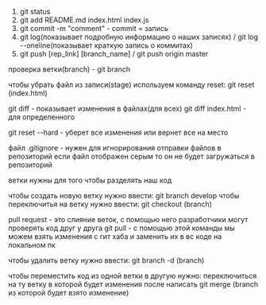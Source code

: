 1. git status
2. git add README.md index.html index.js
3. git commit -m "comment" - commit = запись
4. git log(показывает подробную информацию о наших записях) / git log --oneline(показывает краткую запись о коммитах)
5. git push [rep_link] [branch_name] / git push origin master 

проверка ветки(branch) - git branch

чтобы убрать файл из записи(stage) используем команду reset:
git reset (index.html)

git diff - показывает изменения в файлах(для всех)
git diff index.html - для определенного

git reset --hard - уберет все изменения или вернет все на место 

файл .gitignore - нужен для игнорирования отправки файлов в репозиторий 
если файл отображен серым то он не будет загружаться в репозиторий



ветки нужны для того чтобы разделять наш код

чтобы создать новую ветку нужно ввести: git branch develop
чтобы переключитья на ветку нужно ввести: git checkout (branch)

pull request - это слияние веток, с помощью него разработчики могут проверять код друг у друга
git pull - с помощью этой команды мы можем взять изменения с гит хаба и заменить их в вс коде на локальном пк


чтобы удалить ветку нужно ввести: git branch -d (branch)

чтобы переместить код из одной ветки в другую нужно:
переключиться на ту ветку в которой будет изменения 
после написать git merge (branch из которой будет взято изменение)